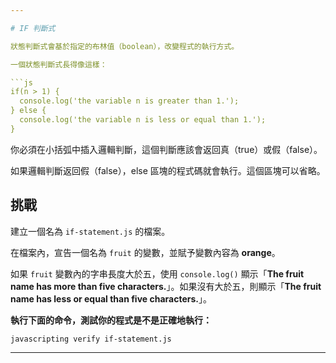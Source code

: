 ```yaml
---

# IF 判斷式

狀態判斷式會基於指定的布林值（boolean），改變程式的執行方式。

一個狀態判斷式長得像這樣：

```js
if(n > 1) {
  console.log('the variable n is greater than 1.');
} else {
  console.log('the variable n is less or equal than 1.');
}
```

你必須在小括弧中插入邏輯判斷，這個判斷應該會返回真（true）或假（false）。

如果邏輯判斷返回假（false），else 區塊的程式碼就會執行。這個區塊可以省略。

## 挑戰

建立一個名為 `if-statement.js` 的檔案。

在檔案內，宣告一個名為 `fruit` 的變數，並賦予變數內容為 **orange**。

如果 `fruit` 變數內的字串長度大於五，使用 `console.log()` 顯示「**The fruit name has more than five characters.**」。如果沒有大於五，則顯示「**The fruit name has less or equal than five characters.**」。

**執行下面的命令，測試你的程式是不是正確地執行：**

`javascripting verify if-statement.js`

---
```

